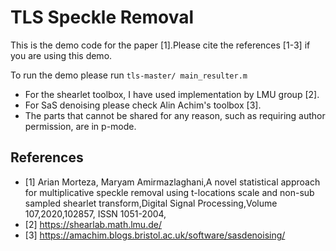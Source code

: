 # TLS Speckle Removal
This is the demo code for the paper [1].Please cite the references [1-3] if you are using this demo. 

To run the demo please run `tls-master/ main_resulter.m`
* For the shearlet toolbox, I have used implementation by LMU group [2]. 
* For SaS denoising please check Alin Achim's toolbox [3].
* The parts that cannot be shared for any reason, such as requiring author permission, are in p-mode.

## References
* [1] Arian Morteza, Maryam Amirmazlaghani,A novel statistical approach for multiplicative speckle removal using t-locations scale and non-sub sampled shearlet transform,Digital Signal Processing,Volume 107,2020,102857,
ISSN 1051-2004,
* [2] https://shearlab.math.lmu.de/
* [3] https://amachim.blogs.bristol.ac.uk/software/sasdenoising/
